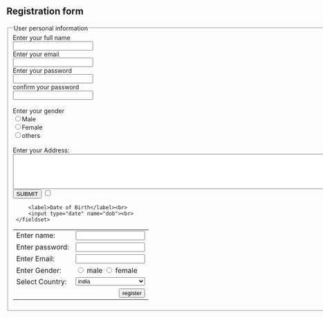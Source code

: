 <html>
 <head>  
  <title>Form in HTML</title>  
</head>  
 <body>  
     <h2>Registration form</h2>  
    <form>  
     <fieldset>  
        <legend>User personal information</legend>  
        <label>Enter your full name</label><br>  
        <input type="text" name="name"><br>  
         <label>Enter your email</label><br>  
         <input type="email" name="email"><br> 
         <label>Enter your password</label><br>  
         <input type="password" name="pass"><br>  
         <label>confirm your password</label><br>  
         <input type="password" name="pass"><br>  
         <br><label>Enter your gender</label><br>  
         <input type="radio" id="gender" name="gender" value="male"/>Male  <br>  
         <input type="radio" id="gender" name="gender" value="female"/>Female <br/>    
         <input type="radio" id="gender" name="gender" value="others"/>others <br/>   
          <br>Enter your Address:<br>  
         <textarea name="name" rows="5" cols="100"></textarea><br>  
         <input type="submit" value="SUBMIT">
         <input type="checkbox"> 
          
         <label>Date of Birth</label><br>  
         <input type="date" name="dob"><br>  
     </fieldset>  
  </form>  
  <form action="#">  
    <table>  
    <tr>  
        <td class="tdLabel"><label for="register_name" class="label">Enter name:</label></td>  
        <td><input type="text" name="name" value="" id="register_name" style="width:160px"/></td>  
    </tr>  
    <tr>  
        <td class="tdLabel"><label for="register_password" class="label">Enter password:</label></td>  
        <td><input type="password" name="password" id="register_password" style="width:160px"/></td>  
    </tr>  
    <tr>  
        <td class="tdLabel"><label for="register_email" class="label">Enter Email:</label></td>  
        <td  
    ><input type="email" name="email" value="" id="register_email" style="width:160px"/></td>  
    </tr>  
    <tr>  
        <td class="tdLabel"><label for="register_gender" class="label">Enter Gender:</label></td>  
        <td>  
    <input type="radio" name="gender" id="register_gendermale" value="male"/>  
    <label for="register_gendermale">male</label>  
    <input type="radio" name="gender" id="register_genderfemale" value="female"/>  
    <label for="register_genderfemale">female</label>  
        </td>  
    </tr>  
    <tr>  
        <td class="tdLabel"><label for="register_country" class="label">Select Country:</label></td>  
        <td><select name="country" id="register_country" style="width:160px">  
        <option value="india">india</option>  
        <option value="pakistan">pakistan</option>  
        <option value="africa">africa</option>  
        <option value="china">china</option>  
        <option value="other">other</option>  
    </select>  
    </td>  
    </tr>  
    <tr>  
        <td colspan="2"><div align="right"><input type="submit" id="register_0" value="register"/>  
    </div></td>  
    </tr>  
    </table>  
    </form>  
  </html>

